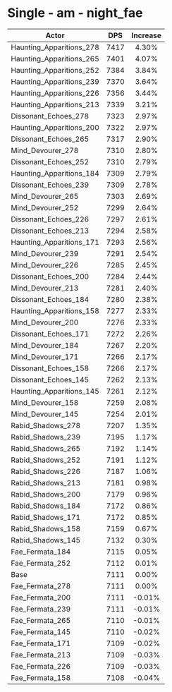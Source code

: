 # Single - am - night_fae
| Actor | DPS | Increase |
|---|:---:|:---:|
|Haunting_Apparitions_278|7417|4.30%|
|Haunting_Apparitions_265|7401|4.07%|
|Haunting_Apparitions_252|7384|3.84%|
|Haunting_Apparitions_239|7370|3.64%|
|Haunting_Apparitions_226|7356|3.44%|
|Haunting_Apparitions_213|7339|3.21%|
|Dissonant_Echoes_278|7323|2.97%|
|Haunting_Apparitions_200|7322|2.97%|
|Dissonant_Echoes_265|7317|2.90%|
|Mind_Devourer_278|7310|2.80%|
|Dissonant_Echoes_252|7310|2.79%|
|Haunting_Apparitions_184|7309|2.79%|
|Dissonant_Echoes_239|7309|2.78%|
|Mind_Devourer_265|7303|2.69%|
|Mind_Devourer_252|7299|2.64%|
|Dissonant_Echoes_226|7297|2.61%|
|Dissonant_Echoes_213|7294|2.58%|
|Haunting_Apparitions_171|7293|2.56%|
|Mind_Devourer_239|7291|2.54%|
|Mind_Devourer_226|7285|2.45%|
|Dissonant_Echoes_200|7284|2.44%|
|Mind_Devourer_213|7281|2.40%|
|Dissonant_Echoes_184|7280|2.38%|
|Haunting_Apparitions_158|7277|2.33%|
|Mind_Devourer_200|7276|2.33%|
|Dissonant_Echoes_171|7272|2.26%|
|Mind_Devourer_184|7267|2.20%|
|Mind_Devourer_171|7266|2.17%|
|Dissonant_Echoes_158|7266|2.17%|
|Dissonant_Echoes_145|7262|2.13%|
|Haunting_Apparitions_145|7261|2.12%|
|Mind_Devourer_158|7259|2.08%|
|Mind_Devourer_145|7254|2.01%|
|Rabid_Shadows_278|7207|1.35%|
|Rabid_Shadows_239|7195|1.17%|
|Rabid_Shadows_265|7192|1.14%|
|Rabid_Shadows_252|7191|1.12%|
|Rabid_Shadows_226|7187|1.06%|
|Rabid_Shadows_213|7181|0.98%|
|Rabid_Shadows_200|7179|0.96%|
|Rabid_Shadows_184|7172|0.86%|
|Rabid_Shadows_171|7172|0.85%|
|Rabid_Shadows_158|7159|0.67%|
|Rabid_Shadows_145|7132|0.30%|
|Fae_Fermata_184|7115|0.05%|
|Fae_Fermata_252|7112|0.01%|
|Base|7111|0.00%|
|Fae_Fermata_278|7111|0.00%|
|Fae_Fermata_200|7111|-0.01%|
|Fae_Fermata_239|7111|-0.01%|
|Fae_Fermata_265|7110|-0.01%|
|Fae_Fermata_145|7110|-0.02%|
|Fae_Fermata_171|7109|-0.02%|
|Fae_Fermata_213|7109|-0.03%|
|Fae_Fermata_226|7109|-0.03%|
|Fae_Fermata_158|7108|-0.04%|
